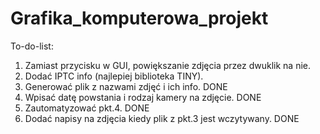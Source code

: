 # Grafika_komputerowa_projekt

To-do-list:

1. Zamiast przycisku w GUI, powiększanie zdjęcia przez dwuklik na nie.
2. Dodać IPTC info (najlepiej biblioteka TINY).
3. Generować plik z nazwami zdjęć i ich info. DONE
4. Wpisać datę powstania i rodzaj kamery na zdjęcie. DONE
5. Zautomatyzować pkt.4. DONE
6. Dodać napisy na zdjęcia kiedy plik z pkt.3 jest wczytywany. DONE